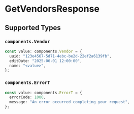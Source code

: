 # GetVendorsResponse


## Supported Types

### `components.Vendor`

```typescript
const value: components.Vendor = {
  uuid: "123e4567-5d71-4ebc-be2d-22ef2a6139fb",
  editDate: "2025-06-01 12:00:00",
  name: "<value>",
};
```

### `components.ErrorT`

```typescript
const value: components.ErrorT = {
  errorCode: 1000,
  message: "An error occurred completing your request",
};
```

